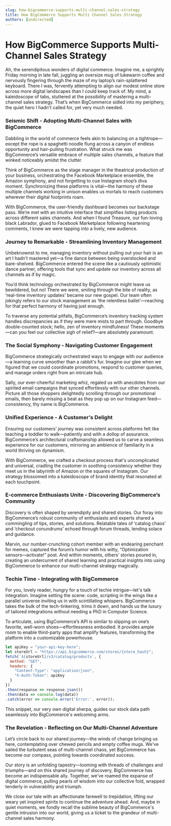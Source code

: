 ```yaml
---
slug: how-bigcommerce-supports-multi-channel-sales-strategy
title: How BigCommerce Supports Multi Channel Sales Strategy
authors: [undirected]
---
```



# How BigCommerce Supports Multi-Channel Sales Strategy

Ah, the serendipitous wonders of digital commerce. Imagine me, a sprightly Friday morning in late fall, juggling an oversize mug of lukewarm coffee and nervously fingering through the maze of my laptop’s rain-splattered keyboard. There I was, fervently attempting to align our modest online store across more digital landscapes than I could keep track of. My mind, a kaleidoscope of tabs, stuttered at the possibility of mastering a multi-channel sales strategy. That’s when BigCommerce sidled into my periphery, the quiet hero I hadn't called for, yet very much needed.

### Seismic Shift - Adopting Multi-Channel Sales with BigCommerce

Dabbling in the world of commerce feels akin to balancing on a tightrope—except the rope is a spaghetti noodle flung across a canyon of endless opportunity and hair-pulling frustration. What struck me was BigCommerce’s versatile embrace of multiple sales channels, a feature that winked noticeably amidst the clutter.

Think of BigCommerce as the stage manager in the theatrical production of your business, orchestrating the Facebook Marketplace ensemble, the Amazon symphony, and not forgetting to cue Instagram shop’s diva moment. Synchronizing these platforms is vital—the harmony of these multiple channels working in unison enables us mortals to reach customers wherever their digital footprints roam.

With BigCommerce, the user-friendly dashboard becomes our backstage pass. We’re met with an intuitive interface that simplifies listing products across different sales channels. And when I found Treasure, our fun-loving black Labrador, glued to Facebook Marketplace following heartening comments, I knew we were tapping into a lively, new audience.

### Journey to Remarkable - Streamlining Inventory Management

Unbeknownst to me, managing inventory without pulling out your hair is an art I hadn’t mastered yet—a fine dance between being overstocked and bare-shelved. BigCommerce entered the scene like a cautiously optimistic dance partner, offering tools that sync and update our inventory across all channels as if by magic.

You’d think technology orchestrated by BigCommerce might leave us bewildered, but no! There we were, smiling through the bite of reality, as ‘real-time inventory updates’ became our new gospel. Our team often jokingly refers to our stock management as ‘the relentless ballet’—reaching for that perfect harmony of having just enough.

To traverse any potential pitfalls, BigCommerce’s inventory tracking system handles discrepancies as if they were mere mists to part through. Goodbye double-counted stock; hello, zen of inventory mindfulness! These moments—can you feel our collective sigh of relief?—are absolutely paramount.

### The Social Symphony - Navigating Customer Engagement

BigCommerce strategically orchestrated ways to engage with our audience—a learning curve smoother than a rabbit's fur. Imagine our glee when we figured that we could coordinate promotions, respond to customer queries, and manage orders right from an intricate hub.

Sally, our ever-cheerful marketing whiz, regaled us with anecdotes from our spirited email campaigns that synced effortlessly with our other channels. Picture all those shoppers delightedly scrolling through our promotional emails, then barely missing a beat as they pop up on our Instagram feed—consistency, thy name is BigCommerce.

### Unified Experience - A Customer's Delight

Ensuring our customers’ journey was consistent across platforms felt like teaching a toddler to walk—patiently and with a dollop of assurance. BigCommerce’s architectural craftsmanship allowed us to carve a seamless experience for our customers, mirroring an ambience of familiarity in a world thriving on dynamism.

With BigCommerce, we crafted a checkout process that's uncomplicated and universal, cradling the customer in soothing consistency whether they meet us in the labyrinth of Amazon or the squares of Instagram. Our strategy blossomed into a kaleidoscope of brand identity that resonated at each touchpoint.

### E-commerce Enthusiasts Unite - Discovering BigCommerce’s Community

Discovery is often shaped by serendipity and shared stories. Our foray into BigCommerce’s robust community of enthusiasts and experts shared a commingling of tips, stories, and solutions. Relatable tales of ‘catalog chaos’ and ‘checkout conundrums’ echoed through forum threads, lending solace and guidance.

Marvin, our number-crunching cohort member with an endearing penchant for memes, captured the forum’s humor with his witty, “Optimization sensors—activate!” post. And within moments, others’ stories poured in, creating an undercurrent of shared learning and practical insights into using BigCommerce to enhance our multi-channel strategy magically.

### Techie Time - Integrating with BigCommerce

For you, lovely reader, hungry for a touch of techie intrigue—let's talk integration. Imagine setting the scene: code, scripting in the wings like a parallel universe inviting us in with scintillating whispers. BigCommerce takes the bulk of the tech-tinkering, trims it down, and hands us the luxury of tailored integrations without needing a PhD in Computer Science.

To articulate, using BigCommerce’s API is similar to slipping on one’s favorite, well-worn shoes—effortlessness embodied. It provides ample room to enable third-party apps that amplify features, transforming the platform into a customizable powerhouse.

```javascript
let apiKey = "your-api-key-here";
let storeUrl = "https://api.bigcommerce.com/stores/{store_hash}";
fetch(`${storeUrl}/v3/catalog/products`, {
  method: "GET",
  headers: {
    "Content-Type": "application/json",
    "X-Auth-Token": apiKey
  }
})
.then(response => response.json())
.then(data => console.log(data))
.catch(error => console.error('Error:', error));
```

This snippet, our very own digital sherpa, guides our stock data path seamlessly into BigCommerce's welcoming arms.

### The Revelation - Reflecting on Our Multi-Channel Adventure

Let’s circle back to our shared journey—the winds of change bringing us here, contemplating over chewed pencils and empty coffee mugs. We've sailed the turbulent seas of multi-channel chaos, yet BigCommerce has become our compass, pointing towards coordinated success.

Our story is an unfolding tapestry—looming with threads of challenges and triumphs—and on this shared journey of discovery, BigCommerce has become an indispensable ally. Together, we've roamed the expanse of digital commerce, pulling pearls of wisdom into our collective fold, wrapped tenderly in vulnerability and triumph.

We close our tale with an affectionate farewell to trepidation, lifting our weary yet inspired spirits to continue the adventure ahead. And, maybe in quiet moments, we fondly recall the sublime beauty of BigCommerce's gentle intrusion into our world, giving us a ticket to the grandeur of multi-channel sales harmony.